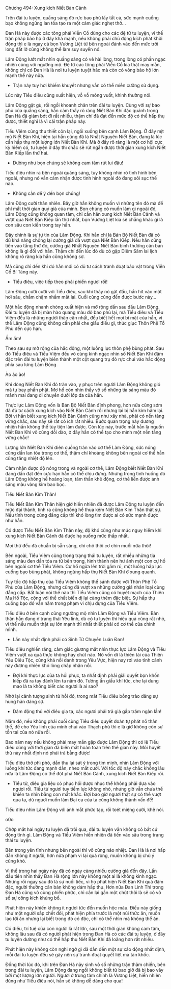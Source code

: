 




Chương 494: Xung kích Niết Bàn Cảnh


Trên đài tu luyện, quầng sáng đỏ rực bao phủ lấy tất cả, sức mạnh cuồng bạo không ngừng lan tỏa tạo ra một cảm giác nghẹt thở…

Đan Hà này được các tông phái Viễn Cổ dùng cho các đệ tử tu luyện, vì thế trận pháp bảo hộ ở đây khá mạnh, nếu không phải chủ động kích phát khởi động thì e là ngay cả bọn Vương Liệt từ bên ngoài đánh vào đến mức trời long đất lở cũng không thể làm suy suyển nó.

Lâm Động lướt mắt nhìn quầng sáng có vẻ hài lòng, trong lòng có phần ngạc nhiên cùng với ngưỡng mộ. Đệ tử các tông phái Viễn Cổ kia thật may mắn, không chỉ có Đan Hà là nơi tu luyện tuyệt hảo mà còn có vòng bảo hộ lớn mạnh thế này nữa.

- Trận này tuy hơi khiếm khuyết nhưng vẫn có thể miễn cưỡng sử dụng.

Lúc này Tiểu điêu cũng xuất hiện, vỗ vỗ móng vuốt, khinh thường nói.

Lâm Động gật gù, rồi ngồi khoanh chân trên đài tu luyện. Cùng với sự bao phủ của quầng sáng, hắn cảm thấy rõ ràng Niết Bàn Khí đặc quánh trong Đan Hà đã giảm bớt đi rất nhiều, thậm chí đã đạt đến mức độ có thể hấp thụ được, thiết nghĩ là vì cái trận pháp này.

Tiểu Viêm cũng thu thiết côn lại, ngồi xuống bên cạnh Lâm Động. Ở đây mịt mù Niết Bàn Khí, hiện tại hắn cũng đã là Nhất Nguyên Niết Bàn, đang là lúc cần hấp thụ một lượng lớn Niết Bàn Khí. Mà ở đây rõ ràng là một cơ hội cực kỳ hiếm có, tu luyện ở đây thì chắc sẽ rút ngắn được thời gian xung kích Niết Bàn Kiếp lần thứ hai.

- Dường như bọn chúng sẽ không cam tâm rút lui đâu!

Tiểu điêu nhìn ra bên ngoài quầng sáng, tuy không nhìn rõ tình hình bên ngoài, nhưng nó vẫn cảm nhận được tình hình ngoài đó đang sôi sục thế nào.

- Không cần để ý đến bọn chúng!

Lâm Động cười thản nhiên. Bây giờ hắn không muốn vì những tên đó mà để phí mất thời gian quý giá của mình. Bọn chúng có muốn làm gì ngoài đó, Lâm Động cũng không quan tâm, chỉ cần hắn xung kích Niết Bàn Cảnh và vượt qua Niết Bàn Kiếp lần thứ nhất, bọn Vương Liệt kia sẽ chẳng khác gì là con sâu con kiến trong tay hắn.

Đây chính là sự tự tin của Lâm Động. Khi hắn chỉ là Bán Bộ Niết Bàn đã có đủ khả năng chống lại cường giả đã vượt qua Niết Bàn Kiếp. Nếu hắn cũng tiến vào tầng thứ đó, cường giả Nhất Nguyên Niết Bàn bình thường căn bản không là gì đối với hắn. Thậm chí đến lúc đó dù có gặp Diêm Sâm lai lịch không rõ ràng kia hắn cũng không sợ.

Mà cũng chỉ đến khi đó hắn mới có đủ tư cách tranh đoạt bảo vật trong Viễn Cổ Bí Tàng này.

- Tiểu điêu, việc tiếp theo phải phiền ngươi rồi!

Lâm Động cười cười với Tiểu điêu, sau khi thấy nó gật đầu, hắn hít vào một hơi sâu, chầm chậm nhắm mắt lại. Cuối cùng cũng đến được bước này…

Một hắc động nhanh chóng xuất hiện và mở rộng dần sau đầu Lâm Động. Đài tu luyện đã bị màn hào quang màu đỏ bao phủ lại, mà Tiểu điêu và Tiểu Viêm đều là những người thân cận nhất, đều biết hết mọi bí mật của hắn, vì thế Lâm Động cũng không cần phải che giấu điều gì, thúc giục Thôn Phệ Tổ Phù đến cực hạn.

Ầm ầm!

Theo sau sự mở rộng của hắc động, một luồng lực thôn phệ bùng phát. Sau đó Tiểu điêu và Tiểu Viêm đều vô cùng kinh ngạc nhìn số Niết Bàn Khí đậm đặc trên đài tu luyện biến thành một cột quang trụ đỏ rực chui vào hắc động phía sau lưng Lâm Động.

Ào ào ào!

Khi dòng Niết Bàn Khí đó tràn vào, y phục trên người Lâm Động không gió mà tự bay phần phật. Mơ hồ còn nhìn thấy vô số những tia sáng màu đỏ mảnh mai đang di chuyển dưới lớp da của hắn.

Thực lực Lâm Động vốn là Bán Bộ Niết Bàn đỉnh phong, hơn nữa cũng sớm đã đủ tư cách xung kích vào Niết Bàn Cảnh rồi nhưng lại bị hắn kìm hãm lại. Bởi vì hắn biết xung kích Niết Bàn Cảnh cũng như xây nhà, phải có nền tảng vững chắc, sau này sẽ rất có ích rất nhiều. Bước quan trọng này đương nhiên hắn không thể tùy tiện làm được. Còn lúc này, trước mắt hắn là nguồn Niết Bàn Khí vô cùng dồi dào, ở đây hắn có thể tạo cho mình một nền tảng vững chắc!

Lượng lớn Niết Bàn Khí điên cuồng tràn vào cơ thể Lâm Động, sức nóng cũng dần lan tỏa trong cơ thể, thậm chí khoảng không bên ngoài cơ thể hắn cũng tăng nhiệt độ lên.

Cảm nhận được độ nóng trong và ngoài cơ thể, Lâm Động biết Niết Bàn Khí đang dần đạt đến cực hạn hắn có thể chịu đựng. Nhưng trong tình huống đó Lâm Động không hề hoảng loạn, tâm thần khẽ động, cơ thể liền được ánh sáng màu vàng kim bao bọc.

Tiểu Niết Bàn Kim Thân!

Tiểu Niết Bàn Kim Thân hiện giờ hiển nhiên đã được Lâm Động tu luyện đến mức đại thành, tính ra cũng không hề thua kém Niết Bàn Kim Thân thật sự. Nếu tính trong cùng đẳng cấp thì khó lòng tìm được ai có sức mạnh được như hắn.

Có được Tiểu Niết Bàn Kim Thân này, độ khó cũng như mức nguy hiểm khi xung kích Niết Bàn Cảnh đã được hạ xuống mức thấp nhất.

Mọi thứ đều đã chuẩn bị sẵn sàng, chỉ chờ thời cơ chín muồi nữa thôi!

Bên ngoài, Tiểu Viêm cũng trong trạng thái tu luyện, rất nhiều những tia sáng màu đen dần tỏa ra từ bên trong, hình thành nên hư ảnh một con cự hổ bên ngoài cơ thể Tiểu Viêm. Cự hổ ngửa lên trời gầm rú, một luồng hấp lực cuồng bạo bùng phát, không ngừng hấp thụ Niết Bàn Khí ở xung quanh.

Tuy tốc độ hấp thụ của Tiểu Viêm không thể sánh được với Thôn Phệ Tổ Phù của Lâm Động, nhưng cũng đã vượt xa những cường giả nhân loại cùng đẳng cấp. Bất luận nói thế nào thì Tiểu Viêm cũng có huyết mạch của Thiên Ma Hổ Tộc, cộng với thể chất biến dị lại càng thêm đặc biệt. Sự hấp thụ cuồng bạo đó vẫn nằm trong phạm vi chịu đựng của Tiểu Viêm.

Tiểu điêu ở bên cạnh cũng ngưỡng mộ nhìn Lâm Động và Tiểu Viêm. Bản thân hắn đang ở trạng thái Yêu linh, dù có tu luyện thì hiệu quả cũng rất nhỏ, vì thế nếu muốn thật sự lớn mạnh thì nhất thiết phải có cơ thể của chính mình.

- Lần này nhất định phải có Sinh Tử Chuyển Luân Đan!

Tiểu điêu nghiến răng, cảm giác giương mắt nhìn thực lực Lâm Động và Tiểu Viêm vượt xa quả thực không hay chút nào. Nó vốn dĩ là thiên tài của Thiên Yêu Điêu Tộc, cũng khá nổi danh trong Yêu Vực, hiện nay rơi vào tình cảnh này đương nhiên khó lòng chấp nhận nổi.

- Đợi khi thực lực của ta hồi phục, ta nhất định phải giải quyết bọn khốn kiếp đã ra tay đánh lén ta năm đó. Tưởng ẩn giấu khí tức, che lại dung mạo là ta không biết các ngươi là ai sao?

Nhớ lại cảnh tượng sinh tử hồi đó, trong mắt Tiểu điêu bỗng trào dâng sự hung hãn đáng sợ.

- Dám động thủ với điêu gia ta, các ngươi phải trả giá gấp trăm ngàn lần!

Năm đó, nếu không phải cuối cùng Tiểu điêu quyết đoán tự phát nổ thân thể, để cho Yêu linh của mình chui vào Thạch phù thì e là giờ không còn sự tồn tại của nó nữa rồi.

Bao năm nay nếu không phải may mắn gặp được Lâm Động thì có lẽ Tiểu điêu cùng với thời gian đã biến mất hoàn toàn trên thế gian này. Mối huyết thù này nhất định nó phải trả bằng được!

Tiểu điêu thở phì phò, dần thu lại sát ý trong tim mình, nhìn Lâm Động với luồng khí tức đang mạnh dần, nheo mắt cười. Với tốc độ này chắc không lâu nữa là Lâm Động có thể đột phá Niết Bàn Cảnh, xung kích Niết Bàn Kiếp rồi.

- Tiểu tử, điêu gia liệu có phục hồi được nhục thể không phải dựa vào ngươi rồi. Tiểu tử ngươi tuy tiềm lực không nhỏ, nhưng giờ vẫn chưa thể khiến ta nhìn bằng con mắt khắc. Đợi bao giờ ngươi thật sự có thể vượt qua ta, dù ngươi muốn làm Đại ca của ta cũng không thành vấn đề!

Tiểu điêu nhìn Lâm Động với ánh mắt phức tạp, rồi toét miệng cười, khẽ nói.

o0o

Chớp mắt hai ngày tu luyện đã trôi qua, đài tu luyện vẫn không có bất cứ động tĩnh gì. Lâm Động và Tiểu Viêm hiển nhiên đã tiến vào sâu trong trạng thái tu luyện.

Bên trong yên tĩnh nhưng bên ngoài thì vô cùng náo nhiệt. Đan Hà là nơi hấp dẫn không ít người, hơn nữa phạm vi lại quá rộng, muốn không bị chú ý cũng khó.

Vì thế trong hai ngày này đã có ngày càng nhiều cường giả đến đây. Lần đầu tiên nhìn thấy Đan Hà rộng lớn này không một ai là không kinh ngạc. Nhưng rồi ngay sau đó là sự nuối tiếc, vì họ phát hiện Niết Bàn Khí quá đậm đặc, người thường căn bản không dám hấp thụ. Hơn nữa Đan Linh Thi trong Đan Hà cũng vô cùng phiền phức, chỉ cần lại gần một chút thôi là sẽ có vô số sự công kích khủng bố.

Phát hiện này khiến không ít người tức đến muốn hộc máu. Điều này giống như một người sắp chết đói, phát hiện phía trước là một núi thức ăn, muốn lao tới ăn nhưng lại biết trong đó có độc, chỉ có thể nhìn mà không thể ăn.

Có điều, trí tuệ của con người là rất lớn, sau một thời gian không cam tâm, không lâu sau đã có người phát hiện trong Đan Hà có các đài tu luyện, ở đây tu luyện dường như có thể hấp thụ Niết Bàn Khí đã loãng hơn rất nhiều.

Phát hiện này không còn nghi ngờ gì đã dẫn đến một sự xáo động nhất định, mỗi đài tu luyện đều sẽ gây nên sự tranh đoạt quyết liệt mà tàn khốc.

Đồng thời lúc đó, khi trên Đan Hà nảy sinh vô số những trận thảm chiến, bên trong đài tu luyện, Lâm Động đang ngồi không biết từ bao giờ đã bị bao vây bởi một lượng lớn người. Người ở trung tâm chính là Vương Liệt, hiển nhiên đúng như Tiểu điêu nói, hắn sẽ không dễ dàng cho qua!




